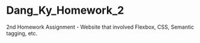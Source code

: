 # Dang_Ky_Homework_2
 2nd Homework Assignment - Website that involved Flexbox, CSS, Semantic tagging, etc.
